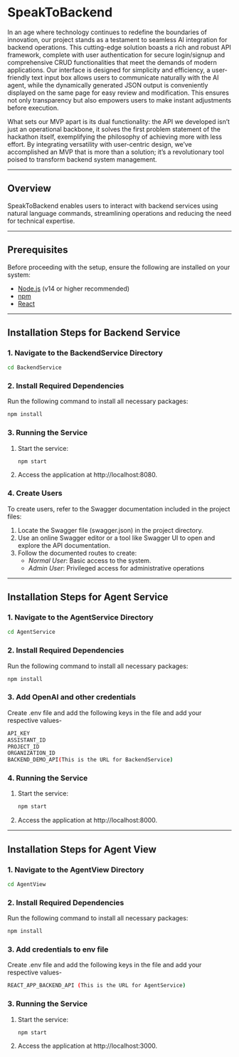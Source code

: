 # SpeakToBackend  

In an age where technology continues to redefine the boundaries of innovation, our project stands as a testament to seamless AI integration for backend operations. This cutting-edge solution boasts a rich and robust API framework, complete with user authentication for secure login/signup and comprehensive CRUD functionalities that meet the demands of modern applications. Our interface is designed for simplicity and efficiency, a user-friendly text input box allows users to communicate naturally with the AI agent, while the dynamically generated JSON output is conveniently displayed on the same page for easy review and modification. This ensures not only transparency but also empowers users to make instant adjustments before execution.

What sets our MVP apart is its dual functionality: the API we developed isn’t just an operational backbone, it solves the first problem statement of the hackathon itself, exemplifying the philosophy of achieving more with less effort. By integrating versatility with user-centric design, we’ve accomplished an MVP that is more than a solution; it’s a revolutionary tool poised to transform backend system management.  

---

## Overview  
SpeakToBackend enables users to interact with backend services using natural language commands, streamlining operations and reducing the need for technical expertise.  

---

## Prerequisites  
Before proceeding with the setup, ensure the following are installed on your system:  
- [Node.js](https://nodejs.org/) (v14 or higher recommended)  
- [npm](https://www.npmjs.com/)
- [React](https://react.dev/)
---

## Installation Steps for Backend Service

### 1. Navigate to the BackendService Directory  
```bash  
cd BackendService
```

### 2. Install Required Dependencies
Run the following command to install all necessary packages:

```bash
npm install
```

### 3. Running the Service
1. Start the service:
    ```bash
    npm start
    ```
2. Access the application at http://localhost:8080.

### 4. Create Users
To create users, refer to the Swagger documentation included in the project files:
1. Locate the Swagger file (swagger.json) in the project directory.
2. Use an online Swagger editor or a tool like Swagger UI to open and explore the API documentation.
3. Follow the documented routes to create:
    - *Normal User*: Basic access to the system.
    - *Admin User*: Privileged access for administrative operations

---

## Installation Steps for Agent Service

### 1. Navigate to the AgentService Directory  
```bash  
cd AgentService
```

### 2. Install Required Dependencies
Run the following command to install all necessary packages:

```bash
npm install
```

### 3. Add OpenAI and other credentials
Create .env file and add the following keys in the file and add your respective values-
```bash
API_KEY
ASSISTANT_ID
PROJECT_ID
ORGANIZATION_ID
BACKEND_DEMO_API(This is the URL for BackendService)
```

### 4. Running the Service
1. Start the service:
    ```bash
    npm start
    ```
2. Access the application at http://localhost:8000.

---

## Installation Steps for Agent View

### 1. Navigate to the AgentView Directory  
```bash  
cd AgentView
```

### 2. Install Required Dependencies
Run the following command to install all necessary packages:

```bash
npm install
```

### 3. Add credentials to env file
Create .env file and add the following keys in the file and add your respective values-
```bash
REACT_APP_BACKEND_API (This is the URL for AgentService)
```

### 3. Running the Service
1. Start the service:
    ```bash
    npm start
    ```
2. Access the application at http://localhost:3000.
